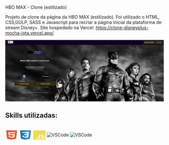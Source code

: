 HBO MAX - Clone (estilizado)

Projeto de clone da página da HBO MAX (estilizado).
Foi utilizado o HTML, CSS,GULP, SASS e Javascript para recriar a página inicial da plataforma de stream Disney+.
Site hospedado na Vercel: https://clone-disneyplus-mocha-iota.vercel.app/

<img src="./src/images/capa.JPG" atl="capa projeto">

## Skills utilizadas:
<div style="display: inline_block"><br>
  <img align="center" alt="HTML" height="30" width="40" src="https://raw.githubusercontent.com/devicons/devicon/master/icons/html5/html5-original.svg">
  <img align="center" alt="CSS" height="30" width="40" src="https://raw.githubusercontent.com/devicons/devicon/master/icons/css3/css3-original.svg">
   <img align="center" alt="Js" height="30" width="40" src="https://raw.githubusercontent.com/devicons/devicon/master/icons/javascript/javascript-plain.svg">
  <img align="center" alt="VSCode" height="30" width="40" src="https://w7.pngwing.com/pngs/632/184/png-transparent-gulp-hd-logo.png">
   <img align="center" alt="VSCode" height="30" width="40" src="https://cdn-icons-png.flaticon.com/512/5968/5968358.png">



